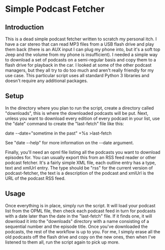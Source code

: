 # Simple Podcast Fetcher #

## Introduction ##

This is a dead simple podcast fetcher written to scratch my personal
itch. I have a car stereo that can read MP3 files from a USB flash
drive and play them back (there is an AUX input I can plug my phone
into, but it's a soft top Jeep and the volume from my phone is
insufficient). I needed a simple way to download a set of podcasts on
a semi-regular basis and copy them to a flash drive for playback in
the car. I looked at some of the other podcast managers, but they all
try to do too much and aren't really friendly for my use case. This
particular script uses all standard Python 3 libraries and doesn't
require any additional packages.

## Setup ##

In the directory where you plan to run the script, create a directory
called "downloads", this is where the downloaded podcasts will be
put. Next, unless you want to download every edition of every podcast
in your list, use the "date" command to create the "last-fetch" file
like this:

   date --date="sometime in the past" +%s >last-fetch

See "date --help" for more information on the --date
argument.

Finally, you'll need an opml file listing all the podcasts you want to
download episodes for. You can usually export this from an RSS feed
reader or other podcast fetcher. It's a fairly simple XML file, each
outline entry has a type, text and xmlUrl entry. The type should be
"rss" for the current version of podcast-fetcher, the text is a
description of the podcast and xmlUrl is the URL of the podcast RSS
feed.

## Usage ##

Once everything is in place, simply run the script. It will load your
podcast list from the OPML file, then check each podcast feed in turn
for podcasts with a date later than the date in the "last-fetch"
file. If it finds one, it will download it into the "downloads"
directory with a name consisting of a sequential number and the
episode title. Once you've downloaded the podcasts, the rest of the
workflow is up to you. For me, I simply erase all the old podcasts off
the flash drive and copy on the new ones, then when I've listened to
them all, run the script again to pick up more.